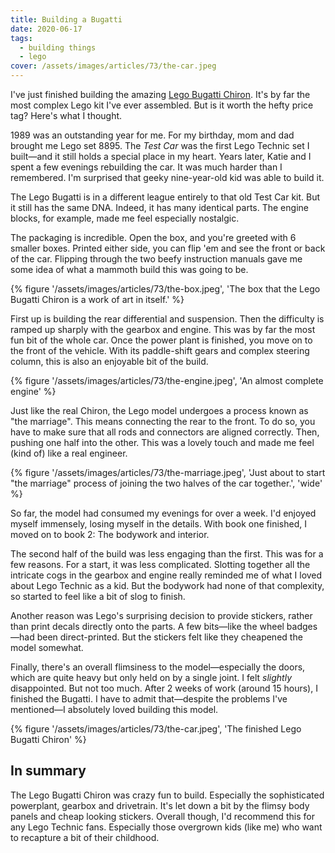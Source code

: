 ```yaml
---
title: Building a Bugatti
date: 2020-06-17
tags:
  - building things
  - lego
cover: /assets/images/articles/73/the-car.jpeg
---
```

I've just finished building the amazing [Lego Bugatti Chiron](https://www.lego.com/en-gb/campaigns/technic/bugatti-chiron). It's by far the most complex Lego kit I've ever assembled. But is it worth the hefty price tag? Here's what I thought.

1989 was an outstanding year for me. For my birthday, mom and dad brought me Lego set 8895. The *Test Car* was the first Lego Technic set I built—and it still holds a special place in my heart. Years later, Katie and I spent a few evenings rebuilding the car. It was much harder than I remembered. I'm surprised that geeky nine-year-old kid was able to build it. 

The Lego Bugatti is in a different league entirely to that old Test Car kit. But it still has the same DNA. Indeed, it has many identical parts. The engine blocks, for example, made me feel especially nostalgic. 

The packaging is incredible. Open the box, and you're greeted with 6 smaller boxes. Printed either side, you can flip 'em and see the front or back of the car. Flipping through the two beefy instruction manuals gave me some idea of what a mammoth build this was going to be.

{% figure '/assets/images/articles/73/the-box.jpeg', 'The box that the Lego Bugatti Chiron is a work of art in itself.' %}

First up is building the rear differential and suspension. Then the difficulty is ramped up sharply with the gearbox and engine. This was by far the most fun bit of the whole car. Once the power plant is finished, you move on to the front of the vehicle. With its paddle-shift gears and complex steering column, this is also an enjoyable bit of the build. 

{% figure '/assets/images/articles/73/the-engine.jpeg', 'An almost complete engine' %}


Just like the real Chiron, the Lego model undergoes a process known as "the marriage". This means connecting the rear to the front. To do so, you have to make sure that all rods and connectors are aligned correctly. Then, pushing one half into the other. This was a lovely touch and made me feel (kind of) like a real engineer. 

{% figure '/assets/images/articles/73/the-marriage.jpeg', 'Just about to start "the marriage" process of joining the two halves of the car together.', 'wide' %}

So far, the model had consumed my evenings for over a week. I'd enjoyed myself immensely, losing myself in the details. With book one finished, I moved on to book 2: The bodywork and interior. 

The second half of the build was less engaging than the first. This was for a few reasons. For a start, it was less complicated. Slotting together all the intricate cogs in the gearbox and engine really reminded me of what I loved about Lego Technic as a kid. But the bodywork had none of that complexity, so started to feel like a bit of slog to finish. 

Another reason was Lego's surprising decision to provide stickers, rather than print decals directly onto the parts. A few bits—like the wheel badges—had been direct-printed. But the stickers felt like they cheapened the model somewhat.

Finally, there's an overall flimsiness to the model—especially the doors, which are quite heavy but only held on by a single joint. I felt *slightly* disappointed. But not too much. After 2 weeks of work (around 15 hours), I finished the Bugatti. I have to admit that—despite the problems I've mentioned—I absolutely loved building this model. 

{% figure '/assets/images/articles/73/the-car.jpeg', 'The finished Lego Bugatti Chiron' %}

## In summary
The Lego Bugatti Chiron was crazy fun to build. Especially the sophisticated powerplant, gearbox and drivetrain. It's let down a bit by the flimsy body panels and cheap looking stickers. Overall though, I'd recommend this for any Lego Technic fans. Especially those overgrown kids (like me) who want to recapture a bit of their childhood.